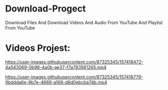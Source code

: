 # Download-Progect
Download Files And Download Videos And Audio From YouTube And Playlist From YouTube


# Videos Projest:

https://user-images.githubusercontent.com/87325345/157418472-4a543069-0b98-4a0b-ae37-f7a783561265.mp4

https://user-images.githubusercontent.com/87325345/157418779-9bddda6e-9b7e-4669-a168-d8d0ebcba74b.mp4


